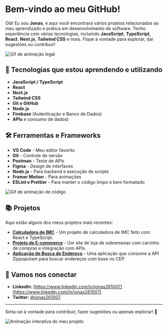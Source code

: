 # Bem-vindo ao meu GitHub!

Olá! Eu sou **Jonas**, e aqui você encontrará vários projetos relacionados ao meu aprendizado e prática em desenvolvimento de software. Tenho experiência com várias tecnologias, incluindo **JavaScript**, **TypeScript**, **React**, **Next.js**, **Tailwind CSS** e mais. Fique à vontade para explorar, dar sugestões ou contribuir!

![Gif de animação legal]()  

## 🚀 Tecnologias que estou aprendendo e utilizando

- **JavaScript / TypeScript**
- **React**
- **Next.js**
- **Tailwind CSS**
- **Git e GitHub**
- **Node.js**
- **Firebase** (Autenticação e Banco de Dados)
- **APIs** e consumo de dados)

## 🛠️ Ferramentas e Frameworks

- **VS Code** - Meu editor favorito
- **Git** - Controle de versão
- **Postman** - Teste de APIs
- **Figma** - Design de interfaces
- **Node.js** - Para backend e execução de scripts
- **Framer Motion** - Para animações
- **ESLint e Prettier** - Para manter o código limpo e bem formatado

![Gif de animação de código]()

## 📚 Projetos

Aqui estão alguns dos meus projetos mais recentes:

- **[Calculadora de IMC](https://github.com/jonas261007/calculadora-de-imc)** - Um projeto de calculadora de IMC feito com React e TypeScript.
- **[Projeto de E-commerce](https://github.com/jonas261007/projeto-e-commerce)** - Um site de loja de sobremesas com carrinho de compras e integração com APIs.
- **[Aplicação de Busca de Endereço](https://github.com/jonas261007/busca-de-endereco)** - Uma aplicação que consome a API Zippopotam para buscar endereços com base no CEP.

## 💬 Vamos nos conectar

- **LinkedIn**: [https://www.linkedin.com/in/jonas261007](https://www.linkedin.com/in/jonas261007)
- **Twitter**: [@jonas261007](https://twitter.com/jonas261007)

---

Sinta-se à vontade para contribuir, fazer sugestões ou apenas explorar! 🙂

![Animação interativa do meu projeto]()
